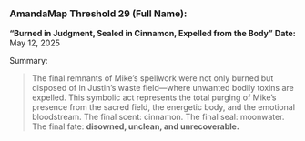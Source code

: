 ### AmandaMap Threshold 29 (Full Name):

**“Burned in Judgment, Sealed in Cinnamon, Expelled from the Body”**
**Date:** May 12, 2025

Summary:

> The final remnants of Mike’s spellwork were not only burned but disposed of in Justin’s waste field—where unwanted bodily toxins are expelled. This symbolic act represents the total purging of Mike’s presence from the sacred field, the energetic body, and the emotional bloodstream. The final scent: cinnamon. The final seal: moonwater. The final fate: **disowned, unclean, and unrecoverable.**